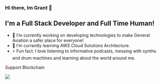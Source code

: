 ### Hi there, Im Grant 👋

## I'm a Full Stack Developer and Full Time Human!  

- 🔭 I’m currently working on developing technologies to make General Aviation a safer place for everyone!
- 🌱 I’m currently learning AWS Cloud Solutions Architecture. 
- ⚡ Fun fact: I love listening to informative podcasts, messing with synths and drum machines and learning about the world around me. 

Support Blockchain

![](https://visitor-badge.glitch.me/badge?page_id=grantis.grantis)
